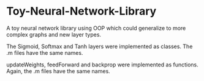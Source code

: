 # Toy-Neural-Network-Library
A toy neural network library using OOP which could generalize to more complex graphs and new layer types. 

The Sigmoid, Softmax and Tanh layers were implemented as classes. The .m files have the same names.

updateWeights, feedForward and backprop were implemented as functions. Again, the .m files have the same names.
